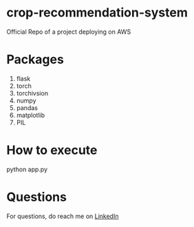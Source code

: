 # crop-recommendation-system
Official Repo of a project deploying on AWS

# Packages
1. flask
2. torch
3. torchivsion
4. numpy
5. pandas
6. matplotlib
7. PIL

# How to execute
python app.py

# Questions
For questions, do reach me on <a href="https://linkedin.com/in/MadhuPIoT">LinkedIn</a>
